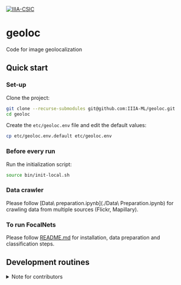 [![IIIA-CSIC][iiia-image]][iiia-url]

[iiia-image]: https://img.shields.io/badge/brewing%20at-IIIA--CSIC-blue
[iiia-url]: https://iiia.csic.es

# geoloc
Code for image geolocalization

## Quick start

### Set-up 

Clone the project:

```bash
git clone --recurse-submodules git@github.com:IIIA-ML/geoloc.git
cd geoloc
```

Create the `etc/geoloc.env` file and edit the default values:

```bash
cp etc/geoloc.env.default etc/geoloc.env
```

### Before every run

Run the initialization script:

```bash
source bin/init-local.sh
```

### Data crawler

Please follow [Data\ preparation.ipynb](./Data\ Preparation.ipynb) for crawling data from multiple sources (Flickr, Mapillary).

### To run FocalNets

Please follow [README.md](./FocalNet/classification/README.md) for installation, data preparation and classification steps.

## Development routines

<details>

<summary>Note for contributors</summary>

### Branching workflow

We follow the `master-develop` workflow. 
That is, we work on the `develop` until it is stable to be merged into `master`. You can also use short-lived local 
branches that diverges from the `develop` and later merged into it. 
See the git [docs](https://git-scm.com/book/en/v2/Git-Branching-Branching-Workflows) for further reading.

### Pulling changes from the repository

```bash
git pull --recurse-submodules
```

### Committing changes to the repository
* Use `git status` to determine the files that you have changed.
* For each of the modified submodules:
    * Go inside the submodule and use `git add` to include every file you have changed in a commit. 
    * Use `git commit -m "<my commit message here>"` to commit changes to the local repository.
    * Use `git push origin develop` to send the changes in the module to the repo.
* Use `git add` to include every file you have changed in the commit. Do not forget to add the directories of the 
modified submodules.
* Use `git commit -m "<my commit message here>"` to commit changes to the local repo.
* Use `git push origin develop` to send the changes to the remote repo. 

### Merging `develop` into `master`

Create a new pull request with `base:master` and `compare:develop` setting.

### Adding new `env` vars

If you need a new variable in the `etc/geoloc.env`, be sure to add it to the `etc/geoloc.env.default` with a non-secret 
default value too. 

</details>